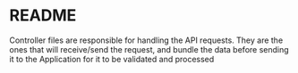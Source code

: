 # README

Controller files are responsible for handling the API requests.
They are the ones that will receive/send the request, and bundle the data
before sending it to the Application for it to be validated and processed
